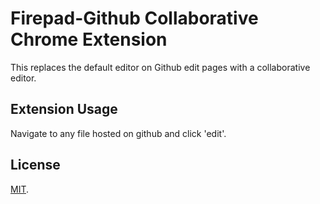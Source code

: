 Firepad-Github Collaborative Chrome Extension
================================
This replaces the default editor on Github edit pages with a collaborative editor.

Extension Usage
-----
Navigate to any file hosted on github and click 'edit'.

License
-------
[MIT](http://firebase.mit-license.org/).
